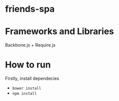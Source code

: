# friends-spa

Frameworks and Libraries
=============
Backbone.js + Require.js

How to run
=============
Firstly, install dependecies

- `bower install`
- `npm install`
